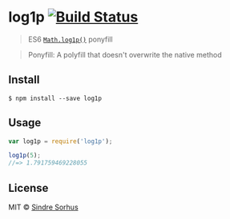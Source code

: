 # log1p [![Build Status](https://travis-ci.org/sindresorhus/log1p.svg?branch=master)](https://travis-ci.org/sindresorhus/log1p)

> ES6 [`Math.log1p()`](https://developer.mozilla.org/en-US/docs/Web/JavaScript/Reference/Global_Objects/Math/log1p) ponyfill

> Ponyfill: A polyfill that doesn't overwrite the native method


## Install

```
$ npm install --save log1p
```


## Usage

```js
var log1p = require('log1p');

log1p(5);
//=> 1.791759469228055
```


## License

MIT © [Sindre Sorhus](http://sindresorhus.com)
